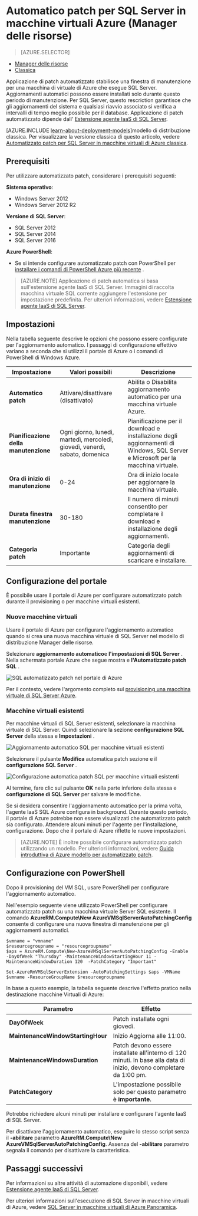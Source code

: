 <properties
    pageTitle="Automatico patch per macchine virtuali SQL Server (Manager delle risorse) | Microsoft Azure"
    description="Illustra la caratteristica automatizzato patch per SQL Server macchine virtuali in esecuzione in Azure Gestione risorse."
    services="virtual-machines-windows"
    documentationCenter="na"
    authors="rothja"
    manager="jhubbard"
    editor=""
    tags="azure-resource-manager"/>
<tags
    ms.service="virtual-machines-windows"
    ms.devlang="na"
    ms.topic="article"
    ms.tgt_pltfrm="vm-windows-sql-server"
    ms.workload="infrastructure-services"
    ms.date="08/19/2016"
    ms.author="jroth" />

# <a name="automated-patching-for-sql-server-in-azure-virtual-machines-resource-manager"></a>Automatico patch per SQL Server in macchine virtuali Azure (Manager delle risorse)

> [AZURE.SELECTOR]
- [Manager delle risorse](virtual-machines-windows-sql-automated-patching.md)
- [Classica](virtual-machines-windows-classic-sql-automated-patching.md)

Applicazione di patch automatizzato stabilisce una finestra di manutenzione per una macchina di virtuale di Azure che esegue SQL Server. Aggiornamenti automatici possono essere installati solo durante questo periodo di manutenzione. Per SQL Server, questo rescriction garantisce che gli aggiornamenti del sistema e qualsiasi riavvio associato si verifica a intervalli di tempo meglio possibile per il database. Applicazione di patch automatizzato dipende dall' [Estensione agente IaaS di SQL Server](virtual-machines-windows-sql-server-agent-extension.md).

[AZURE.INCLUDE [learn-about-deployment-models](../../includes/learn-about-deployment-models-rm-include.md)]modello di distribuzione classica. Per visualizzare la versione classica di questo articolo, vedere [Automatizzato patch per SQL Server in macchine virtuali di Azure classica](virtual-machines-windows-classic-sql-automated-patching.md).

## <a name="prerequisites"></a>Prerequisiti

Per utilizzare automatizzato patch, considerare i prerequisiti seguenti:

**Sistema operativo**:

- Windows Server 2012
- Windows Server 2012 R2

**Versione di SQL Server**:

- SQL Server 2012
- SQL Server 2014
- SQL Server 2016

**Azure PowerShell**:

- Se si intende configurare automatizzato patch con PowerShell per [installare i comandi di PowerShell Azure più recente](../powershell-install-configure.md) .

>[AZURE.NOTE] Applicazione di patch automatica si basa sull'estensione agente IaaS di SQL Server. Immagini di raccolta macchina virtuale SQL corrente aggiungere l'estensione per impostazione predefinita. Per ulteriori informazioni, vedere [Estensione agente IaaS di SQL Server](virtual-machines-windows-sql-server-agent-extension.md).

## <a name="settings"></a>Impostazioni

Nella tabella seguente descrive le opzioni che possono essere configurate per l'aggiornamento automatico. I passaggi di configurazione effettivo variano a seconda che si utilizzi il portale di Azure o i comandi di PowerShell di Windows Azure.

|Impostazione|Valori possibili|Descrizione|
|---|---|---|
|**Automatico patch**|Attivare/disattivare (disattivato)|Abilita o Disabilita aggiornamento automatico per una macchina virtuale Azure.|
|**Pianificazione della manutenzione**|Ogni giorno, lunedì, martedì, mercoledì, giovedì, venerdì, sabato, domenica|Pianificazione per il download e installazione degli aggiornamenti di Windows, SQL Server e Microsoft per la macchina virtuale.|
|**Ora di inizio di manutenzione**|0-24|Ora di inizio locale per aggiornare la macchina virtuale.|
|**Durata finestra manutenzione**|30-180|Il numero di minuti consentito per completare il download e installazione degli aggiornamenti.|
|**Categoria patch**|Importante|Categoria degli aggiornamenti di scaricare e installare.|

## <a name="configuration-in-the-portal"></a>Configurazione del portale
È possibile usare il portale di Azure per configurare automatizzato patch durante il provisioning o per macchine virtuali esistenti.

### <a name="new-vms"></a>Nuove macchine virtuali
Usare il portale di Azure per configurare l'aggiornamento automatico quando si crea una nuova macchina virtuale di SQL Server nel modello di distribuzione Manager delle risorse.

Selezionare **aggiornamento automatico**e **l'impostazioni di SQL Server** . Nella schermata portale Azure che segue mostra e **l'Automatizzato patch SQL** .

![SQL automatizzato patch nel portale di Azure](./media/virtual-machines-windows-sql-automated-patching/azure-sql-arm-patching.png)

Per il contesto, vedere l'argomento completo sul [provisioning una macchina virtuale di SQL Server Azure](virtual-machines-windows-portal-sql-server-provision.md).

### <a name="existing-vms"></a>Macchine virtuali esistenti
Per macchine virtuali di SQL Server esistenti, selezionare la macchina virtuale di SQL Server. Quindi selezionare la sezione **configurazione SQL Server** della stessa e **Impostazioni** .

![Aggiornamento automatico SQL per macchine virtuali esistenti](./media/virtual-machines-windows-sql-automated-patching/azure-sql-rm-patching-existing-vms.png)

Selezionare il pulsante **Modifica** automatica patch sezione e il **configurazione SQL Server** .

![Configurazione automatica patch SQL per macchine virtuali esistenti](./media/virtual-machines-windows-sql-automated-patching/azure-sql-rm-patching-configuration.png)

Al termine, fare clic sul pulsante **OK** nella parte inferiore della stessa e **configurazione di SQL Server** per salvare le modifiche.

Se si desidera consentire l'aggiornamento automatico per la prima volta, l'agente IaaS SQL Azure configura in background. Durante questo periodo, il portale di Azure potrebbe non essere visualizzati che automatizzato patch sia configurato. Attendere alcuni minuti per l'agente per l'installazione, configurazione. Dopo che il portale di Azure riflette le nuove impostazioni.

>[AZURE.NOTE] È inoltre possibile configurare automatizzato patch utilizzando un modello. Per ulteriori informazioni, vedere [Guida introduttiva di Azure modello per automatizzato patch](https://github.com/Azure/azure-quickstart-templates/tree/master/101-vm-sql-existing-autopatching-update).

## <a name="configuration-with-powershell"></a>Configurazione con PowerShell

Dopo il provisioning del VM SQL, usare PowerShell per configurare l'aggiornamento automatico.

Nell'esempio seguente viene utilizzato PowerShell per configurare automatizzato patch su una macchina virtuale Server SQL esistente. Il comando **AzureRM.Compute\New AzureVMSqlServerAutoPatchingConfig** consente di configurare una nuova finestra di manutenzione per gli aggiornamenti automatici.

    $vmname = "vmname"
    $resourcegroupname = "resourcegroupname"
    $aps = AzureRM.Compute\New-AzureVMSqlServerAutoPatchingConfig -Enable -DayOfWeek "Thursday" -MaintenanceWindowStartingHour 11 -MaintenanceWindowDuration 120  -PatchCategory "Important"

    Set-AzureRmVMSqlServerExtension -AutoPatchingSettings $aps -VMName $vmname -ResourceGroupName $resourcegroupname

In base a questo esempio, la tabella seguente descrive l'effetto pratico nella destinazione macchine Virtuali di Azure:

|Parametro|Effetto|
|---|---|
|**DayOfWeek**|Patch installate ogni giovedì.|
|**MaintenanceWindowStartingHour**|Inizio Aggiorna alle 11:00.|
|**MaintenanceWindowsDuration**|Patch devono essere installate all'interno di 120 minuti. In base alla data di inizio, devono completare da 1:00 pm.|
|**PatchCategory**|L'impostazione possibile solo per questo parametro è **importante**.|

Potrebbe richiedere alcuni minuti per installare e configurare l'agente IaaS di SQL Server.

Per disattivare l'aggiornamento automatico, eseguire lo stesso script senza il **-abilitare** parametro **AzureRM.Compute\New AzureVMSqlServerAutoPatchingConfig**. Assenza del **-abilitare** parametro segnala il comando per disattivare la caratteristica.

## <a name="next-steps"></a>Passaggi successivi

Per informazioni su altre attività di automazione disponibili, vedere [Estensione agente IaaS di SQL Server](virtual-machines-windows-sql-server-agent-extension.md).

Per ulteriori informazioni sull'esecuzione di SQL Server in macchine virtuali di Azure, vedere [SQL Server in macchine virtuali di Azure Panoramica](virtual-machines-windows-sql-server-iaas-overview.md).

